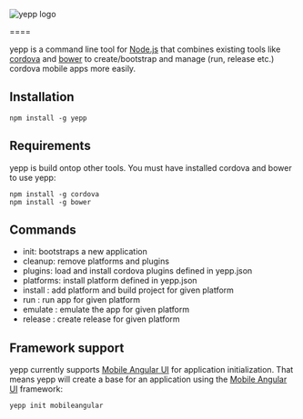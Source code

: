 ![yepp logo](https://www.dropbox.com/s/eubfeszcjaxwlzu/logo.png?dl=1)

====

yepp is a command line tool for [Node.js](http://nodejs.org/) that combines existing tools like [cordova](http://cordova.apache.org/) and [bower](http://bower.io/) to create/bootstrap and manage (run, release etc.) cordova mobile apps more easily.

## Installation

```
npm install -g yepp
```

## Requirements

yepp is build ontop other tools. You must have installed cordova and bower to use yepp:

```
npm install -g cordova
npm install -g bower
```

## Commands

* init: bootstraps a new application
* cleanup: remove platforms and plugins
* plugins: load and install cordova plugins defined in yepp.json
* platforms: install platform defined in yepp.json
* install <platform>:  add platform and build project for given platform
* run <platform>: run app for given platform
* emulate <platform>: emulate the app for given platform
* release <platform>: create release for given platform

## Framework support

yepp currently supports [Mobile Angular UI](http://mobileangularui.com/) for application initialization. That means yepp will create a base for an application using the [Mobile Angular UI](http://mobileangularui.com/) framework:

```
yepp init mobileangular
```
